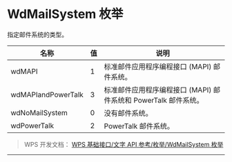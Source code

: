 # WdMailSystem 枚举

指定邮件系统的类型。

| 名称               | 值  | 说明                                                            |
|--------------------|-----|-----------------------------------------------------------------|
| wdMAPI             | 1   | 标准邮件应用程序编程接口 (MAPI) 邮件系统。                      |
| wdMAPIandPowerTalk | 3   | 标准邮件应用程序编程接口 (MAPI) 邮件系统和 PowerTalk 邮件系统。 |
| wdNoMailSystem     | 0   | 没有邮件系统。                                                  |
| wdPowerTalk        | 2   | PowerTalk 邮件系统。                                            |

> WPS 开发文档： [WPS 基础接口/文字 API 参考/枚举/WdMailSystem 枚举](https://qn.cache.wpscdn.cn/encs/doc/office_v19/topics/WPS%20%E5%9F%BA%E7%A1%80%E6%8E%A5%E5%8F%A3/%E6%96%87%E5%AD%97%20API%20%E5%8F%82%E8%80%83/%E6%9E%9A%E4%B8%BE/WdMailSystem%20%E6%9E%9A%E4%B8%BE.html)

------------------------------------------------------------------------
